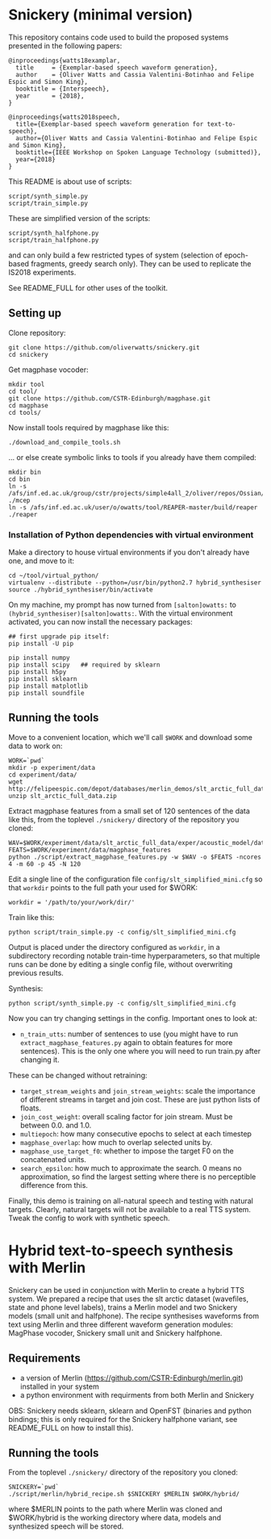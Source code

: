 # Snickery (minimal version)

This repository contains code used to build the proposed systems presented in the following papers:

```
@inproceedings{watts18examplar,
  title     = {Exemplar-based speech waveform generation},
  author    = {Oliver Watts and Cassia Valentini-Botinhao and Felipe Espic and Simon King},
  booktitle = {Interspeech},
  year      = {2018},
}

@inproceedings{watts2018speech,
  title={Exemplar-based speech waveform generation for text-to-speech},
  author={Oliver Watts and Cassia Valentini-Botinhao and Felipe Espic and Simon King},
  booktitle={IEEE Workshop on Spoken Language Technology (submitted)},
  year={2018}
}
```

This README is about use of scripts:

```
script/synth_simple.py 
script/train_simple.py
```

These are simplified version of the scripts:

```
script/synth_halfphone.py 
script/train_halfphone.py
```

and can only build a few restricted types of system (selection of epoch-based fragments, greedy search only). They can be used to replicate the IS2018 experiments. 

See README_FULL for other uses of the toolkit.

## Setting up

Clone repository:

```
git clone https://github.com/oliverwatts/snickery.git
cd snickery
```

Get magphase vocoder:
```
mkdir tool
cd tool/
git clone https://github.com/CSTR-Edinburgh/magphase.git
cd magphase
cd tools/
```
Now install tools required by magphase like this:

```
./download_and_compile_tools.sh
```
 ... or else create symbolic links to tools if you already have them compiled:

```
mkdir bin
cd bin
ln -s /afs/inf.ed.ac.uk/group/cstr/projects/simple4all_2/oliver/repos/Ossian/tools/bin/mcep ./mcep
ln -s /afs/inf.ed.ac.uk/user/o/owatts/tool/REAPER-master/build/reaper ./reaper
```





### Installation of Python dependencies with virtual environment

Make a directory to house virtual environments if you don't already have one, and move to it:

```
cd ~/tool/virtual_python/
virtualenv --distribute --python=/usr/bin/python2.7 hybrid_synthesiser
source ./hybrid_synthesiser/bin/activate
```

On my machine, my prompt has now turned from ```[salton]owatts:``` to  ```(hybrid_synthesiser)[salton]owatts:```. With the virtual environment activated, you can now install the necessary packages:

```
## first upgrade pip itself:
pip install -U pip

pip install numpy
pip install scipy   ## required by sklearn
pip install h5py
pip install sklearn
pip install matplotlib
pip install soundfile
```



## Running the tools

<!-- cd /group/project/cstr2/owatts/temp/slt_work -->

Move to a convenient location, which we'll call ```$WORK``` and download some data to work on:


```
WORK=`pwd`
mkdir -p experiment/data
cd experiment/data/
wget http://felipeespic.com/depot/databases/merlin_demos/slt_arctic_full_data.zip
unzip slt_arctic_full_data.zip
```

Extract magphase features from a small set of 120 sentences of the data like this, from the toplevel ```./snickery/``` directory of the repository you cloned:

```
WAV=$WORK/experiment/data/slt_arctic_full_data/exper/acoustic_model/data/wav/
FEATS=$WORK/experiment/data/magphase_features
python ./script/extract_magphase_features.py -w $WAV -o $FEATS -ncores 4 -m 60 -p 45 -N 120
```


Edit a single line of the configuration file ```config/slt_simplified_mini.cfg``` so that ```workdir``` points to the full path your used for $WORK:

```
workdir = '/path/to/your/work/dir/'
```

Train like this:

```
python script/train_simple.py -c config/slt_simplified_mini.cfg
```


Output is placed under the directory configured as `workdir`, in a subdirectory recording notable train-time hyperparameters, so that multiple runs can be done by editing a single config file, without overwriting previous results.

Synthesis:

```
python script/synth_simple.py -c config/slt_simplified_mini.cfg
```


Now you can try changing settings in the config. Important ones to look at:

- `n_train_utts`: number of sentences to use (you might have to run `extract_magphase_features.py` again to obtain features for more sentences). This is the only one where you will need to run train.py after changing it.

These can be changed without retraining:

- `target_stream_weights` and `join_stream_weights`: scale the importance of different streams in target and join cost. These are just python lists of floats.
- `join_cost_weight`: overall scaling factor for join stream. Must be between 0.0. and 1.0.
- `multiepoch`: how many consecutive epochs to select at each timestep
- `magphase_overlap`: how much to overlap selected units by.
- `magphase_use_target_f0`: whether to impose the target F0 on the concatenated units.
- `search_epsilon`: how much to approximate the search. 0 means no approximation, so find the largest setting where there is no perceptible difference from this.

Finally, this demo is training on all-natural speech and testing with natural targets. Clearly, natural targets will not be available to a real TTS system. Tweak the config to work with synthetic speech.

# Hybrid text-to-speech synthesis with Merlin

Snickery can be used in conjunction with Merlin to create a hybrid TTS system. We prepared a recipe that uses the slt arctic dataset (wavefiles, state and phone level labels), trains a Merlin model and two Snickery models (small unit and halfphone). The recipe synthesises waveforms from text using Merlin and three different waveform generation modules: MagPhase vocoder, Snickery small unit and Snickery halfphone.

## Requirements

- a version of Merlin (https://github.com/CSTR-Edinburgh/merlin.git) installed in your system
- a python environment with requirments from both Merlin and Snickery

OBS: Snickery needs sklearn, sklearn and OpenFST (binaries and python bindings; this is only required for the Snickery halfphone variant, see README_FULL on how to install this).

## Running the tools

From the toplevel ```./snickery/``` directory of the repository you cloned:
```
SNICKERY=`pwd`
./script/merlin/hybrid_recipe.sh $SNICKERY $MERLIN $WORK/hybrid/
```
where $MERLIN points to the path where Merlin was cloned and $WORK/hybrid is the working directory where data, models and synthesized speech will be stored.
